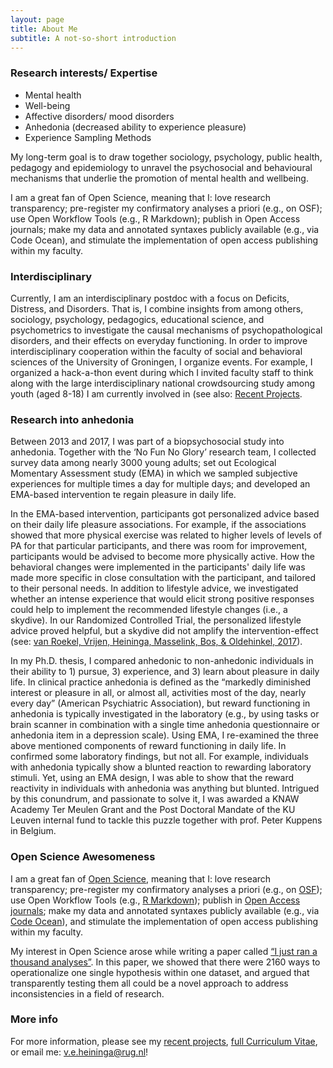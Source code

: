 ```yaml
---
layout: page
title: About Me
subtitle: A not-so-short introduction
---
```


### Research interests/ Expertise

- Mental health
- Well-being
- Affective disorders/ mood disorders
- Anhedonia (decreased ability to experience pleasure)
- Experience Sampling Methods

My long-term goal is to draw together sociology, psychology, public health, pedagogy and epidemiology to unravel the psychosocial and behavioural mechanisms that underlie the promotion of mental health and wellbeing.

I am a great fan of Open Science, meaning that I: love research transparency; pre-register my confirmatory analyses a priori (e.g., on OSF); use Open Workflow Tools (e.g., R Markdown); publish in Open Access journals; make my data and annotated syntaxes publicly available (e.g., via Code Ocean), and stimulate the implementation of open access publishing within my faculty.

### Interdisciplinary

Currently, I am an interdisciplinary postdoc with a focus on Deficits, Distress, and Disorders. That is, I combine insights from among others, sociology, psychology, pedagogics, educational science, and psychometrics to investigate the causal mechanisms of psychopathological disorders, and their effects on everyday functioning. In order to improve interdisciplinary cooperation within the faculty of social and behavioral sciences of the University of Groningen, I organize events. For example, I organized a hack-a-thon event during which I invited faculty staff to think along with the large interdisciplinary national crowdsourcing study among youth (aged 8-18) I am currently involved in (see also: [Recent Projects](https://heiningave.github.io/projects/).

### Research into anhedonia

Between 2013 and 2017, I was part of a biopsychosocial study into anhedonia. Together with the ‘No Fun No Glory’ research team, I collected survey data among nearly 3000 young adults; set out Ecological Momentary Assessment study (EMA) in which we sampled subjective experiences for multiple times a day for multiple days; and developed an EMA-based intervention te regain pleasure in daily life.  

In the EMA-based intervention, participants got personalized advice based on their daily life pleasure associations. For example, if the associations showed that more physical exercise was related to higher levels of levels of PA for that particular participants, and there was room for improvement, participants would be advised to become more physically active. How the behavioral changes were implemented in the participants' daily life was made more specific in close consultation with the participant, and tailored to their personal needs. In addition to lifestyle advice, we investigated whether an intense experience that would elicit strong positive responses could help to implement the recommended lifestyle changes (i.e., a skydive). In our Randomized Controlled Trial, the personalized lifestyle advice proved helpful, but a skydive did not amplify the intervention-effect
(see: [van Roekel, Vrijen, Heininga, Masselink, Bos, & Oldehinkel, 2017](https://reader.elsevier.com/reader/sd/pii/S0005789416300843?token=4DB2AB00A05A0B08D18A5EC89899EFB039AE3038804A19F1AEAF15776D09D10B089602592A3D60E7C1B9DC258FFDEAF6)).

In my Ph.D. thesis, I compared anhedonic to non-anhedonic individuals in their ability to 1) pursue, 3) experience, and 3) learn about pleasure in daily life. In clinical practice anhedonia is defined as the “markedly diminished interest or pleasure in all, or almost all, activities most of the day, nearly every day” (American Psychiatric Association), but reward functioning in anhedonia is typically investigated in the laboratory (e.g., by using tasks or brain scanner in combination with a single time anhedonia questionnaire or anhedonia item in a depression scale). Using EMA, I re-examined the three above mentioned components of reward functioning in daily life. In confirmed some laboratory findings, but not all. For example, individuals with anhedonia typically show a blunted reaction to rewarding laboratory stimuli. Yet, using an EMA design, I was able to show that the reward reactivity in individuals with anhedonia was anything but blunted. Intrigued by this conundrum, and passionate to solve it, I was awarded a KNAW Academy Ter Meulen Grant and the Post Doctoral Mandate of the KU Leuven internal fund to tackle this puzzle together with prof. Peter Kuppens in Belgium.

### Open Science Awesomeness

I am a great fan of [Open Science](https://www.fosteropenscience.eu/foster-taxonomy/open-science), meaning that I: love research transparency; pre-register my confirmatory analyses a priori (e.g., on [OSF](https://osf.io/)); use Open Workflow Tools (e.g., [R Markdown](https://rmarkdown.rstudio.com/lesson-1.html)); publish in [Open Access journals](https://doaj.org); make my data and annotated syntaxes publicly available (e.g., via [Code Ocean](https://codeocean.com)), and stimulate the implementation of open access publishing within my faculty.

My interest in Open Science arose while writing a paper called [“I just ran a thousand analyses”](https://journals.plos.org/plosone/article/file?id=10.1371/journal.pone.0125383&type=printable). In this paper, we showed that there were 2160 ways to operationalize one single hypothesis within one dataset, and argued that transparently testing them all could be a novel approach to address inconsistencies in a field of research.  

### More info

For more information, please see my [recent projects](https://heiningave.github.io/projects/), [full Curriculum Vitae](https://heiningave.github.io/CV/), or email me: v.e.heininga@rug.nl!
